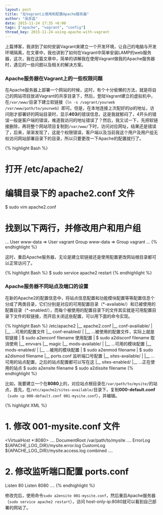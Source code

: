 ```yaml
---
layout: post
title: "在Vagrant上使用和配置Apache服务器"
author: "吴彦昌"
data: 2015-11-24 17:35 +8:00
tags: ["apache", "vagrant", "config"]
thread_key: 2015-11-24-using-apache-with-vagrant
---
```


上篇博客，我讲到了如何安装Vagrant来建立一个开发环境，让自己的电脑与开发环境隔离，在文章中，我也讲到了如何在Vagrant中简单安装LAMP的web服务器，这次，我在这篇文章中，简单的讲解我在使用Vagrant做我的Apache服务器时，遇见的一些问题以及相关的解决方案。

### Apache服务器在Vagrant上的一些权限问题

在Apache服务器上部署一个网站的时候，这时，有个十分偷懒的方法，就是将自己的网站项目放进Vagrant的共享目录下，然后，登陆Vagrant建立的虚拟机中，在`/var/www/`目录下建立软链接（`ln -s /vagrant/yourweb /var/www/path/to/yourweb`）即可。但是，在本地连接上次配好的ip的地址，访问刚才部署好的网站目录时，显示**403**的错误信息，这是我就郁闷了，4开头的错误一般是客户端的错误，难道我访问的地址错误了？然后，我又试一下，先把软链接删除，再将整个网站项目复制到`/var/www/`下时，访问对应网址，结果还是错误了，后来，渐渐发现了，这是个权限错误，客户端以及当前我这个用户及用户组无权访问网站部署目录下的目录，所以只要更改一下Apache的配置就行了。

{% highlight Bash %}
# 打开 /etc/apache2/
# 编辑目录下的 apache2.conf 文件
$ sudo vim apache2.conf
# 找到以下两行，并修改用户和用户组
...
User  www-data => User  vagrant
Group www-data => Group vagrant
...
{% endhighlight %}

这时，重启Apache服务器，无论是建立软链接还是使用配置更改网站根目录都可以正常访问了。

{% highlight Bash %} $ sudo service apache2 restart {% endhighlight %}

### Apache服务器不同站点及端口的设置

在新的Apache2的配置信息中，将站点信息配置和功能模块配置等等配置信息个分成了两类目录，它们分别是对应的可用配置目录（\*-available/）和已被使用的配置目录（\*-enabled/），而每个被使用的配置目录下的文件其实就是可用配置目录下文件的软链接，而开启关闭这些配置，可以用下面的命令实现。

{% highlight Bash %}
/etc/apache2
     |__ apache2.conf
     |__ conf-availiable/
     |    |__ ...可用的配置文件
     |__ conf-enabled/
     |    |__ ...被使用的配置文件，实际上就是软链接
     |        $ sudo a2enconf filename  使用配置
     |        $ sudo a2disconf filename 取消使用
     |__ envvars
     |__ magic
     |__ mods-available/
     |    |__ ...可用的模块配置
     |__ mods-enabled/
     |    |__ ...被用的模块配置
     |        $ sudo a2enmod  filename
     |        $ sudo a2dismod filename
     |__ ports.conf  监听端口号配置
     |__ sites-available/
     |    |__ ...可用的站点配置，之后的站点配置都可以写在这
     |__ sites-enabled/
          |__ ...正在使用的站点
              $ sudo a2ensite  filename
              $ sudo a2dissite filename
{% endhighlight %}

比如，我要建立一个在**8080**上的，对应站点根目录在`/var/path/to/mysite/`的站点，首先，在`/etc/apache2/sites-available/`目录下，复制**000-default.conf**（`sudo cp 000-default.conf 001-mysite.conf`），并编辑。

{% highlight XML %}
# 1. 修改 001-mysite.conf 文件
<VirtualHost *:8080>
  ....
	DocumentRoot /var/path/to/mysite
  ....
	ErrorLog ${APACHE_LOG_DIR}/mysite.error.log
	CustomLog ${APACHE_LOG_DIR}/mysite.access.log combined
  ....
</VirtualHost>

# 2. 修改监听端口配置 ports.conf
Listen 80
Listen 8080
....
{% endhighlight %}

修改完后，使用命令`sudo a2ensite 001-mysite.conf`，然后重启Apache服务器（`sudo service apache2 restart`），访问 host-only-ip:8080就可以看到自己部署的网站了。
